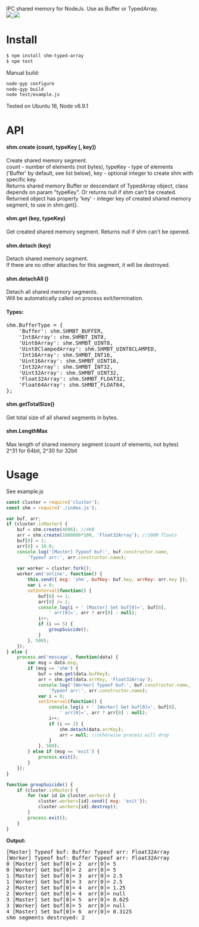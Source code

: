 IPC shared memory for NodeJs. Use as Buffer or TypedArray.<br>
<a href='https://www.npmjs.com/package/shm-typed-array'><img src='https://img.shields.io/npm/v/shm-typed-array.svg' /> <img src='https://travis-ci.org/ukrbublik/shm-typed-array.svg?branch=master' /></a>


# Install
``` bash
$ npm install shm-typed-array
$ npm test
```
Manual build:
``` bash
node-gyp configure
node-gyp build
node test/example.js
```
Tested on Ubuntu 16, Node v6.9.1

# API

<h4>shm.create (count, typeKey [, key])</h4>
Create shared memory segment.<br>
count - number of elements (not bytes), typeKey - type of elements ('Buffer' by default, see list below), key - optional integer to create shm with specific key.<br>
Returns shared memory Buffer or descendant of TypedArray object, class depends on param "typeKey". Or returns null if shm can't be created.<br>
Returned object has property 'key' - integer key of created shared memory segment, to use in shm.get().

<h4>shm.get (key, typeKey)</h4>
Get created shared memory segment. Returns null if shm can't be opened.

<h4>shm.detach (key)</h4>
Detach shared memory segment.<br>
If there are no other attaches for this segment, it will be destroyed.

<h4>shm.detachAll ()</h4>
Detach all shared memory segments.<br>
Will be automatically called on process exit/termination.

<h4>Types:</h4>
<pre>
shm.BufferType = {
	'Buffer': shm.SHMBT_BUFFER,
	'Int8Array': shm.SHMBT_INT8,
	'Uint8Array': shm.SHMBT_UINT8,
	'Uint8ClampedArray': shm.SHMBT_UINT8CLAMPED,
	'Int16Array': shm.SHMBT_INT16,
	'Uint16Array': shm.SHMBT_UINT16,
	'Int32Array': shm.SHMBT_INT32,
	'Uint32Array': shm.SHMBT_UINT32,
	'Float32Array': shm.SHMBT_FLOAT32,
	'Float64Array': shm.SHMBT_FLOAT64,
};
</pre>

<h4>shm.getTotalSize()</h4>
Get total size of all shared segments in bytes.

<h4>shm.LengthMax</h4>
Max length of shared memory segment (count of elements, not bytes)<br>
2^31 for 64bit, 2^30 for 32bit

# Usage
See example.js

``` js
const cluster = require('cluster');
const shm = require('./index.js');

var buf, arr;
if (cluster.isMaster) {
	buf = shm.create(4096); //4KB
	arr = shm.create(1000000*100, 'Float32Array'); //100M floats
	buf[0] = 1;
	arr[0] = 10.0;
	console.log('[Master] Typeof buf:', buf.constructor.name,
		'Typeof arr:', arr.constructor.name);
	
	var worker = cluster.fork();
	worker.on('online', function() {
		this.send({ msg: 'shm', bufKey: buf.key, arrKey: arr.key });
		var i = 0;
		setInterval(function() {
			buf[0] += 1;
			arr[0] /= 2;
			console.log(i + ' [Master] Set buf[0]=', buf[0],
				' arr[0]=', arr ? arr[0] : null);
			i++;
			if (i == 5) {
				groupSuicide();
			}
		}, 500);
	});
} else {
	process.on('message', function(data) {
		var msg = data.msg;
		if (msg == 'shm') {
			buf = shm.get(data.bufKey);
			arr = shm.get(data.arrKey, 'Float32Array');
			console.log('[Worker] Typeof buf:', buf.constructor.name,
				'Typeof arr:', arr.constructor.name);
			var i = 0;
			setInterval(function() {
				console.log(i + ' [Worker] Get buf[0]=', buf[0],
					' arr[0]=', arr ? arr[0] : null);
				i++;
				if (i == 2) {
					shm.detach(data.arrKey);
					arr = null; //otherwise process will drop
				}
			}, 500);
		} else if (msg == 'exit') {
			process.exit();
		}
	});
}

function groupSuicide() {
	if (cluster.isMaster) {
		for (var id in cluster.workers) {
		    cluster.workers[id].send({ msg: 'exit'});
		    cluster.workers[id].destroy();
		}
		process.exit();
	}
}
```
<b>Output:</b>
<pre>
[Master] Typeof buf: Buffer Typeof arr: Float32Array
[Worker] Typeof buf: Buffer Typeof arr: Float32Array
0 [Master] Set buf[0]= 2  arr[0]= 5
0 [Worker] Get buf[0]= 2  arr[0]= 5
1 [Master] Set buf[0]= 3  arr[0]= 2.5
1 [Worker] Get buf[0]= 3  arr[0]= 2.5
2 [Master] Set buf[0]= 4  arr[0]= 1.25
2 [Worker] Get buf[0]= 4  arr[0]= null
3 [Master] Set buf[0]= 5  arr[0]= 0.625
3 [Worker] Get buf[0]= 5  arr[0]= null
4 [Master] Set buf[0]= 6  arr[0]= 0.3125
shm segments destroyed: 2
</pre>
